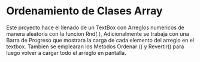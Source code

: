 # Ordenamiento de Clases Array
 Este proyecto hace el llenado de un TextBox con Arreglos numericos de manera aleatoria con la funcion Rnd( ), Adicionalmente se trabaja con una Barra de Progreso que mostrara la carga de cada elemento del arreglo en el textbox. Tambien se emplearan los Metodos Ordenar () y Revertir() para luego volver a cargar todo el arreglo en pantalla.
